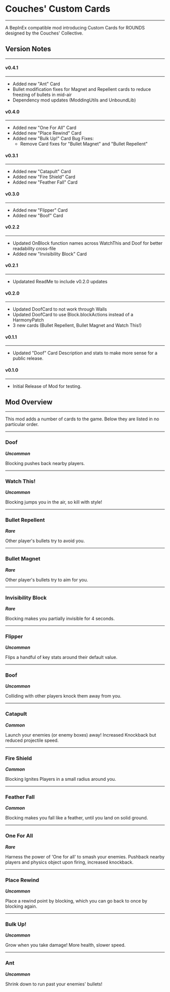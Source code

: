 # Couches' Custom Cards
-------------------------------
A BepInEx compatible mod introducing Custom Cards for ROUNDS designed by the Couches' Collective.

## Version Notes
---------------
#### v0.4.1
-----------
- Added new "Ant" Card
- Bullet modification fixes for Magnet and Repellent cards to reduce freezing of bullets in mid-air
- Dependency mod updates (ModdingUtils and UnboundLib)

#### v0.4.0
-----------
- Added new "One For All" Card
- Added new "Place Rewind" Card
- Added new "Bulk Up!" Card
Bug Fixes:
	- Remove Card fixes for "Bullet Magnet" and "Bullet Repellent"

#### v0.3.1
-----------
- Added new "Catapult" Card
- Added new "Fire Shield" Card
- Added new "Feather Fall" Card

#### v0.3.0
-----------
- Added new "Flipper" Card
- Added new "Boof" Card

#### v0.2.2
-----------
- Updated OnBlock function names across WatchThis and Doof for better readability cross-file
- Added new "Invisibility Block" Card

#### v0.2.1
-----------
- Updatated ReadMe to include v0.2.0 updates

#### v0.2.0
-----------
- Updated DoofCard to not work through Walls
- Updated DoofCard to use Block.blockActions instead of a HarmonyPatch
- 3 new cards (Bullet Repellent, Bullet Magnet and Watch This!)


#### v0.1.1
-----------
- Updated "Doof" Card Description and stats to make more sense for a public release.

#### v0.1.0
-----------
- Initial Release of Mod for testing.

## Mod Overview
---------------
This mod adds a number of cards to the game. Below they are listed in no particular order.

---

### Doof
***Uncommon***

Blocking pushes back nearby players.

---

### Watch This!
***Uncommon***

Blocking jumps you in the air, so kill with style!

---

### Bullet Repellent
***Rare***

Other player's bullets try to avoid you.

---

### Bullet Magnet
***Rare***

Other player's bullets try to aim for you.

---

### Invisibility Block
***Rare***

Blocking makes you partially invisible for 4 seconds.

---

### Flipper
***Uncommon***

Flips a handful of key stats around their default value.

---

### Boof
***Uncommon***

Colliding with other players knock them away from you.

---

### Catapult
***Common***

Launch your enemies (or enemy boxes) away! Increased Knockback but reduced projectile speed.

---

### Fire Shield
***Common***

Blocking Ignites Players in a small radius around you.

---

### Feather Fall
***Common***

Blocking makes you fall like a feather, until you land on solid ground.

---

### One For All
***Rare***

Harness the power of 'One for all' to smash your enemies.
Pushback nearby players and physics object upon firing, increased knockback.

---

### Place Rewind
***Uncommon***

Place a rewind point by blocking, which you can go back to once by blocking again.

---

### Bulk Up!
***Uncommon***

Grow when you take damage! More health, slower speed.

---

### Ant
***Uncommon***

Shrink down to run past your enemies' bullets!